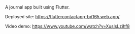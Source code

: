 A journal app built using Flutter.

Deployed site: https://fluttercontactapp-bd165.web.app/

Video demo: https://www.youtube.com/watch?v=XuslsLzihf8
